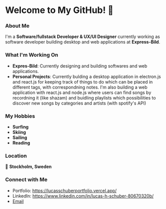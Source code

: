 # Welcome to My GitHub! 👋

### About Me

I'm a **Software/fullstack Developer & UX/UI Designer** currently working as software developer building desktop and web applications at **Express-Bild**.

### What I'm Working On

- **Expres-Bild**: Currently designing and building softwares and web applications.
- **Personal Projects**: Currently bulding a desktop application in electron.js and react.js for keeping track of things to do which can be placed in different tags, with correspondning notes. I'm also building a web application with react.js and node.js where users can find songs by recordning it (like shazam) and buidling playlists which possibilities to discover new songs by categories and artists (with spotify's API)

### My Hobbies

- **Surfing**
- **Skiing**
- **Sailing**
- **Reading** 

### Location

📍 **Stockholm, Sweden**


### Connect with Me

- Portfolio: https://lucasschuberportfolio.vercel.app/
- LinkedIn: https://www.linkedin.com/in/lucas-h-schuber-80670320b/
- [Email](mailto:lucas.hammarstrand@hotmail.com)






